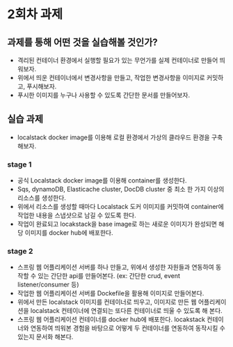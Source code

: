 # 2회차 과제

## 과제를 통해 어떤 것을 실습해볼 것인가?
- 격리된 컨테이너 환경에서 실행할 필요가 있는 무언가를 실제 컨테이너로 만들어 띄워보자.
- 위에서 띄운 컨테이너에서 변경사항을 만들고, 작업한 변경사항을 이미지로 커밋하고, 푸시해보자.
- 푸시한 이미지를 누구나 사용할 수 있도록 간단한 문서를 만들어보자.

## 실습 과제
- localstack docker image를 이용해 로컬 환경에서 가상의 클라우드 환경을 구축해보자.

### stage 1
- 공식 Localstack docker image를 이용해 container를 생성한다.
- Sqs, dynamoDB, Elasticache cluster, DocDB cluster 중 최소 한 가지 이상의 리소스를 생성한다.
- 위에서 리소스를 생성할 때마다 Localstack 도커 이미지를 커밋하여 container에 작업한 내용을 스냅샷으로 남길 수 있도록 한다.
- 작업이 완료되고 locakstack을 base image로 하는 새로운 이미지가 완성되면 해당 이미지를 docker hub에 배포한다.
### stage 2
- 스프링 웹 어플리케이션 서버를 하나 만들고, 위에서 생성한 자원들과 연동하여 동작할 수 있는 간단한 api를 만들어본다. (ex: 간단한 crud, event listener/consumer 등)
- 작업한 웹 어플리케이션 서버를 Dockefile을 활용해 이미지로 만들어본다.
- 위에서 만든 localstack 이미지를 컨테이너로 띄우고, 이미지로 만든 웹 어플리케이션을 localstack 컨테이너에 연결되는 또다른 컨테이너로 띄울 수 있도록 해 본다.
- 스프링 웹 어플리케이션 컨테이너를 docker hub에 배포한다. locakstack 컨테이너와 연동하여 띄워본 경험을 바탕으로 어떻게 두 컨테이너를 연동하여 동작시킬 수 있는지 문서화 해본다.
